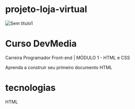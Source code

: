 # projeto-loja-virtual

![Sem título1](https://user-images.githubusercontent.com/113314660/208327003-57f891c8-20d1-45fe-a3d3-d6ff90d36f98.png)



# Curso DevMedia

Carreira Programador Front-end | MÓDULO 1 - HTML e CSS

Aprenda a construir seu primeiro documento HTML 

# tecnologias

HTML

